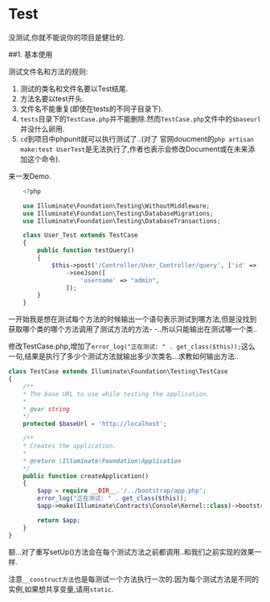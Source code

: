 # Test

没测试,你就不能说你的项目是健壮的.

##1. 基本使用

测试文件名和方法的规则:

1. 测试的类名和文件名要以Test结尾.
2. 方法名要以test开头. 
3. 文件名不能重复(即使在tests的不同子目录下).
4. `tests`目录下的`TestCase.php`并不能删除.然而`TestCase.php`文件中的`$baseurl`并没什么卵用.
5. `cd`到项目中phpunit就可以执行测试了..(对了 官网doucment的`php artisan make:test UserTest`是无法执行了,作者也表示会修改Document或在未来添加这个命令).


来一发Demo.
```php
	<?php

	use Illuminate\Foundation\Testing\WithoutMiddleware;
	use Illuminate\Foundation\Testing\DatabaseMigrations;
	use Illuminate\Foundation\Testing\DatabaseTransactions;

	class User_Test extends TestCase
	{
    	public function testQuery()
    	{
        	$this->post('/Controller/User_Controller/query', ['id' => '1'])
            	->seeJson([
                	'username' => "admin",
            	]);
    	}
	}
```	
一开始我是想在测试每个方法的时候输出一个语句表示测试到哪方法,但是没找到获取哪个类的哪个方法调用了测试方法的方法- -..所以只能输出在测试哪一个类..

修改TestCase.php,增加了`error_log("正在测试: " . get_class($this));`这么一句,结果是执行了多少个测试方法就输出多少次类名...求教如何输出方法..
```php
class TestCase extends Illuminate\Foundation\Testing\TestCase
{
    /**
    * The base URL to use while testing the application.
    *
    * @var string
    */
    protected $baseUrl = 'http://localhost';

    /**
    * Creates the application.
    *
    * @return \Illuminate\Foundation\Application
    */
    public function createApplication()
    {
        $app = require __DIR__.'/../bootstrap/app.php';
        error_log("正在测试: " . get_class($this));
        $app->make(Illuminate\Contracts\Console\Kernel::class)->bootstrap();

        return $app;
    }
}
```	
额...对了重写setUp()方法会在每个测试方法之前都调用..和我们之前实现的效果一样.

注意`__construct方法`也是每测试一个方法执行一次的.因为每个测试方法是不同的实例,如果想共享变量,请用`static`.


